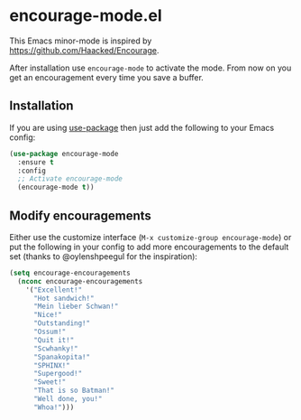 # encourage-mode.el

This Emacs minor-mode is inspired by https://github.com/Haacked/Encourage.

After installation use `encourage-mode` to activate the mode. From now on you
get an encouragement every time you save a buffer.

## Installation

If you are using [use-package](https://github.com/jwiegley/use-package) then
just add the following to your Emacs config:

```lisp
(use-package encourage-mode
  :ensure t
  :config
  ;; Activate encourage-mode
  (encourage-mode t))
```

## Modify encouragements

Either use the customize interface (`M-x customize-group encourage-mode`) or put
the following in your config to add more encouragements to the default set
(thanks to @oylenshpeegul for the inspiration):

```lisp
(setq encourage-encouragements
  (nconc encourage-encouragements
    '("Excellent!"
      "Hot sandwich!"
      "Mein lieber Schwan!"
      "Nice!"
      "Outstanding!"
      "Ossum!"
      "Quit it!"
      "Scwhanky!"
      "Spanakopita!"
      "SPHINX!"
      "Supergood!"
      "Sweet!"
      "That is so Batman!"
      "Well done, you!"
      "Whoa!")))
```
